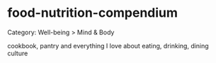 # food-nutrition-compendium
Category: Well-being > Mind & Body

cookbook, pantry and everything I love about eating, drinking, dining culture